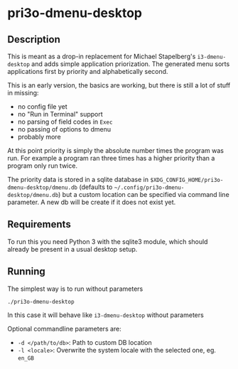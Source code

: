 # pri3o-dmenu-desktop

## Description
This is meant as a drop-in replacement for Michael Stapelberg's `i3-dmenu-desktop`
and adds simple application priorization.
The generated menu sorts applications first by priority and alphabetically
second.

This is an early version, the basics are working, but there is still a lot of
stuff in missing:
- no config file yet
- no "Run in Terminal" support
- no parsing of field codes in `Exec`
- no passing of options to dmenu
- probably more

At this point priority is simply the absolute number times the program was run.
For example a program ran three times has a higher priority than a program only
run twice.

The priority data is stored in a sqlite database in `$XDG_CONFIG_HOME/pri3o-dmenu-desktop/dmenu.db`
(defaults to `~/.config/pri3o-dmenu-desktop/dmenu.db`)
but a custom location can be specified via command line parameter. A new db will be
create if it does not exist yet.

## Requirements
To run this you need Python 3 with the sqlite3 module, which should already
be present in a usual desktop setup.

## Running
The simplest way is to run without parameters
```
./pri3o-dmenu-desktop
```

In this case it will behave like `i3-dmenu-desktop` without parameters

Optional commandline parameters are:
- `-d </path/to/db>`: Path to custom DB location
- `-l <locale>`: Overwrite the system locale with the selected one, eg. `en_GB`
